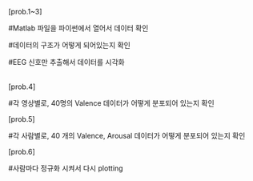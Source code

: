 [prob.1~3]  

#Matlab 파일을 파이썬에서 열어서 데이터 확인  

#데이터의 구조가 어떻게 되어있는지 확인  

#EEG 신호만 추출해서 데이터를 시각화<br><br>
  



  

[prob.4]  

#각 영상별로,  40명의 Valence 데이터가 어떻게 분포되어 있는지 확인  




  

[prob.5]  

#각 사람별로, 40 개의 Valence, Arousal 데이터가 어떻게 분포되어 있는지 확인  

  




[prob.6]  

#사람마다 정규화 시켜서 다시 plotting  


